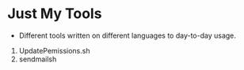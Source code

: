 # Just My Tools # 

- Different tools written on different languages to day-to-day usage.

1. UpdatePemissions.sh
2. sendmailsh 